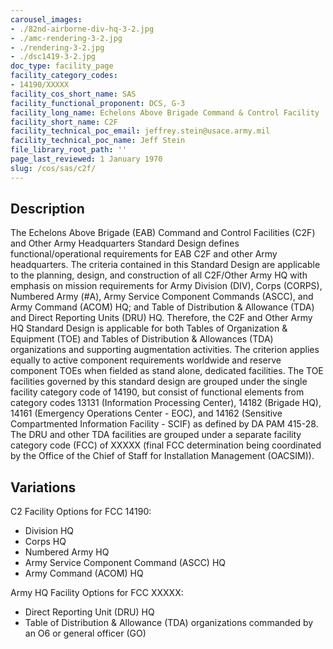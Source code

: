 ```yaml
---
carousel_images:
- ./82nd-airborne-div-hq-3-2.jpg
- ./amc-rendering-3-2.jpg
- ./rendering-3-2.jpg
- ./dsc1419-3-2.jpg
doc_type: facility_page
facility_category_codes:
- 14190/XXXXX
facility_cos_short_name: SAS
facility_functional_proponent: DCS, G-3
facility_long_name: Echelons Above Brigade Command & Control Facility
facility_short_name: C2F
facility_technical_poc_email: jeffrey.stein@usace.army.mil
facility_technical_poc_name: Jeff Stein
file_library_root_path: ''
page_last_reviewed: 1 January 1970
slug: /cos/sas/c2f/
---
```




## Description

The Echelons Above Brigade (EAB) Command and Control Facilities (C2F) and Other Army Headquarters Standard Design defines functional/operational requirements for EAB C2F and other Army headquarters. The criteria contained in this Standard Design are applicable to the planning, design, and construction of all C2F/Other Army HQ with emphasis on mission requirements for Army Division (DIV), Corps (CORPS), Numbered Army (#A), Army Service Component Commands (ASCC), and Army Command (ACOM) HQ; and Table of Distribution & Allowance (TDA) and Direct Reporting Units (DRU) HQ. Therefore, the C2F and Other Army HQ Standard Design is applicable for both Tables of Organization & Equipment (TOE) and Tables of Distribution & Allowances (TDA) organizations and supporting augmentation activities. The criterion applies equally to active component requirements worldwide and reserve component TOEs when fielded as stand alone, dedicated facilities. The TOE facilities governed by this standard design are grouped under the single facility category code of 14190, but consist of functional elements from category codes 13131 (Information Processing Center), 14182 (Brigade HQ), 14161 (Emergency Operations Center - EOC), and 14162 (Sensitive Compartmented Information Facility - SCIF) as defined by DA PAM 415-28. The DRU and other TDA facilities are grouped under a separate facility category code (FCC) of XXXXX (final FCC determination being coordinated by the Office of the Chief of Staff for Installation Management (OACSIM)).

## Variations

C2 Facility Options for FCC 14190:

- Division HQ
- Corps HQ
- Numbered Army HQ
- Army Service Component Command (ASCC) HQ
- Army Command (ACOM) HQ

Army HQ Facility Options for FCC XXXXX:

- Direct Reporting Unit (DRU) HQ
- Table of Distribution & Allowance (TDA) organizations commanded by an O6 or general officer (GO)
